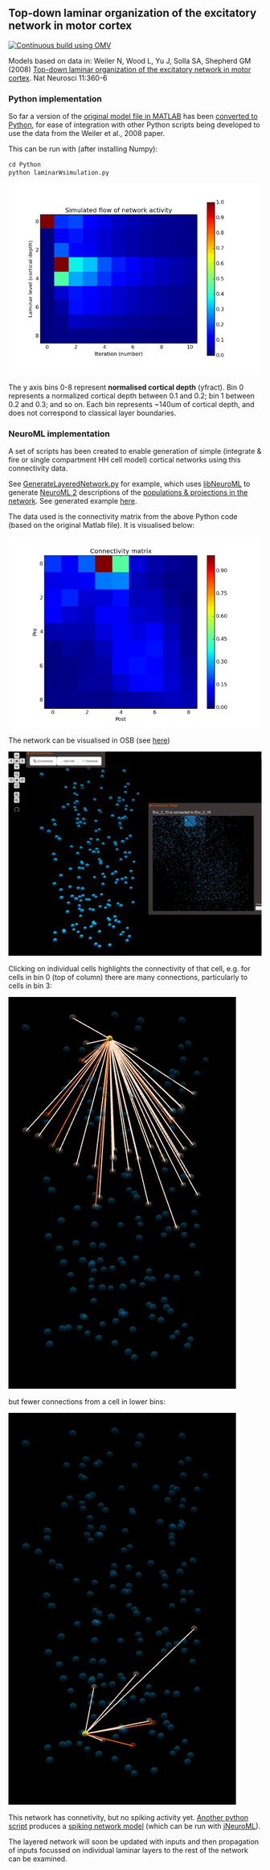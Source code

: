 ## Top-down laminar organization of the excitatory network in motor cortex

[![Continuous build using OMV](https://github.com/OpenSourceBrain/WeilerEtAl08-LaminarCortex/actions/workflows/omv-ci.yml/badge.svg)](https://github.com/OpenSourceBrain/WeilerEtAl08-LaminarCortex/actions/workflows/omv-ci.yml)

Models based on data in:  Weiler N, Wood L, Yu J, Solla SA, Shepherd GM (2008) [Top-down laminar organization of the 
excitatory network in motor cortex](http://www.nature.com/neuro/journal/v11/n3/full/nn2049.html). Nat Neurosci 11:360-6

### Python implementation

So far a version of the [original model file in MATLAB](http://senselab.med.yale.edu/ModelDB/showmodel.cshtml?model=114655) has been [converted to Python](https://github.com/OpenSourceBrain/WeilerEtAl08-LaminarCortex/blob/master/Python/laminarWsimulation.py), 
for ease of integration with other Python scripts being developed to use the data from the Weiler et al., 2008 paper.

This can be run with (after installing Numpy):

    cd Python 
    python laminarWsimulation.py

![Python impl](https://raw.githubusercontent.com/OpenSourceBrain/WeilerEtAl08-LaminarCortex/master/Python/weiler.png)

The y axis bins 0-8 represent **normalised cortical depth** (yfract). Bin 0 represents a normalized cortical depth between 0.1 and 0.2; 
bin 1 between 0.2 and 0.3; and so on. Each bin represents ~140um of cortical depth, and does not correspond to classical layer boundaries.


### NeuroML implementation

A set of scripts has been created to enable generation of simple (integrate & fire or single compartment HH cell model) cortical networks 
using this connectivity data.

See [GenerateLayeredNetwork.py](https://github.com/OpenSourceBrain/WeilerEtAl08-LaminarCortex/blob/master/NeuroML2/GenerateLayeredNetwork.py) 
for example, which uses [libNeuroML](https://github.com/NeuralEnsemble/libNeuroML) to generate [NeuroML 2](https://neuroml.org/neuromlv2) 
descriptions of the [populations & projections in the network](https://neuroml.org/NeuroML2CoreTypes/Networks.html). See generated 
example [here](https://github.com/OpenSourceBrain/WeilerEtAl08-LaminarCortex/blob/master/NeuroML2/LayeredCortexDemo.net.nml).

The data used is the connectivity matrix from the above Python code (based on the original Matlab file). It is visualised below:

![](https://raw.githubusercontent.com/OpenSourceBrain/WeilerEtAl08-LaminarCortex/master/Python/connectivity.png)

The network can be visualised in OSB (see [here](http://opensourcebrain.org/projects/weileretal08-laminarcortex?explorer=https%3A%2F%2Fraw.githubusercontent.com%2FOpenSourceBrain%2FWeilerEtAl08-LaminarCortex%2Fmaster%2FNeuroML2%2FLayeredCortexDemo.net.nml))

![](https://raw.githubusercontent.com/OpenSourceBrain/WeilerEtAl08-LaminarCortex/master/NeuroML2/connectivity.jpg)

Clicking on individual cells highlights the connectivity of that cell, e.g. for cells in bin 0 (top of column) there are many connections, particularly to cells in bin 3:

![](https://raw.githubusercontent.com/OpenSourceBrain/WeilerEtAl08-LaminarCortex/master/NeuroML2/connA.jpg)

but fewer connections from a cell in lower bins:

![](https://raw.githubusercontent.com/OpenSourceBrain/WeilerEtAl08-LaminarCortex/master/NeuroML2/connB.jpg)

This network has connetivity, but no spiking activity yet. [Another python script](https://github.com/OpenSourceBrain/WeilerEtAl08-LaminarCortex/blob/master/NeuroML2/GenerateNetwork.py) 
produces a [spiking network model](https://github.com/OpenSourceBrain/WeilerEtAl08-LaminarCortex/blob/master/NeuroML2/CortexDemoHH.net.nml) 
(which can be run with [jNeuroML](https://github.com/NeuroML/jNeuroML)). 

The layered network will soon be updated with inputs and then propagation of inputs focussed on individual laminar layers to the rest of the network can be examined.
